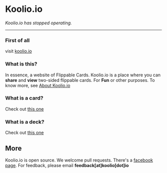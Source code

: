 # Koolio.io

_Koolio.io has stopped operating._

---

### First of all
visit [koolio.io](http://koolio.io)

### What is this?
In essence, a website of Flippable Cards. Koolio.io is a place where you can **share** and **view** two-sided flippable cards. For **Fun** or other purposes. To know more, see [About Koolio.io](http://koolio.io/about)

### What is a card?
Check out [this one](http://koolio.io/decks/64/cards/142)

### What is a deck?
Check out [this one](http://koolio.io/decks/86)

## More
Koolio.io is open source. We welcome pull requests.
There's a [facebook page](https://www.facebook.com/koolio.io/). For feedback, please email **feedback[at]koolio[dot]io**
